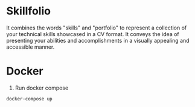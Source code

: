 # Skillfolio
 It combines the words "skills" and "portfolio" to represent a collection of your technical skills showcased in a CV format. It conveys the idea of presenting your abilities and accomplishments in a visually appealing and accessible manner.
# Docker
1. Run docker compose
```shell
docker-compose up
```